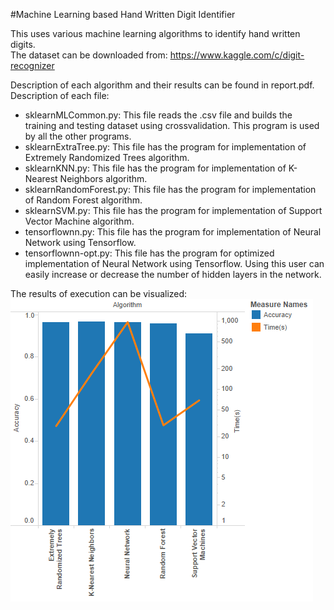 #Machine Learning based Hand Written Digit Identifier

This uses various machine learning algorithms to identify hand written digits. <br />
The dataset can be downloaded from: https://www.kaggle.com/c/digit-recognizer

Description of each algorithm and their results can be found in report.pdf. <br />
Description of each file:

* sklearnMLCommon.py: This file reads the .csv file and builds the training and testing dataset using crossvalidation. This program is used by all the other programs.<br />
* sklearnExtraTree.py: This file has the program for implementation of Extremely Randomized Trees algorithm. <br />
* sklearnKNN.py: This file has the program for implementation of K-Nearest Neighbors algorithm. <br />
* sklearnRandomForest.py: This file has the program for implementation of Random Forest algorithm. <br />
* sklearnSVM.py: This file has the program for implementation of Support Vector Machine algorithm. <br />
* tensorflownn.py: This file has the program for implementation of Neural Network using Tensorflow. <br />
* tensorflownn-opt.py: This file has the program for optimized implementation of Neural Network using Tensorflow. Using this user can easily increase or decrease the number of hidden layers in the network.

The results of execution can be visualized: <br />
![picture alt](https://github.com/mjvbhaskar1000/digit_identifier/blob/master/graph.png "Algorithm vs Time and Accuracy")
